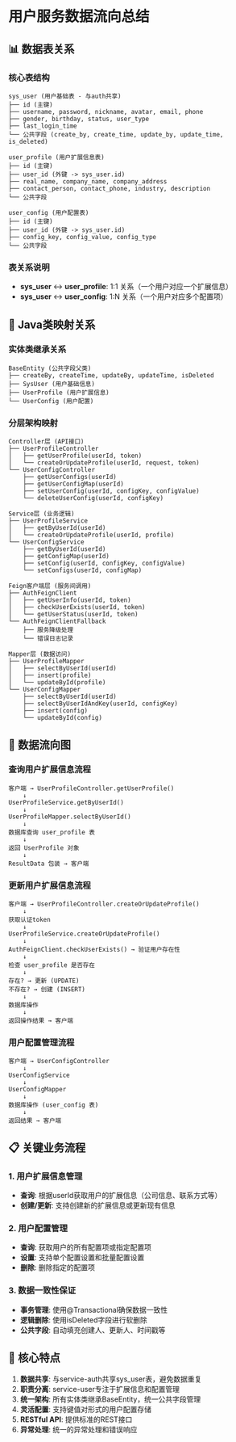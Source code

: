 # 用户服务数据流向总结

## 📊 数据表关系

### 核心表结构
```
sys_user (用户基础表 - 与auth共享)
├── id (主键)
├── username, password, nickname, avatar, email, phone
├── gender, birthday, status, user_type
├── last_login_time
└── 公共字段 (create_by, create_time, update_by, update_time, is_deleted)

user_profile (用户扩展信息表)
├── id (主键)
├── user_id (外键 -> sys_user.id)
├── real_name, company_name, company_address
├── contact_person, contact_phone, industry, description
└── 公共字段

user_config (用户配置表)
├── id (主键)
├── user_id (外键 -> sys_user.id)
├── config_key, config_value, config_type
└── 公共字段
```

### 表关系说明
- **sys_user** ↔ **user_profile**: 1:1 关系（一个用户对应一个扩展信息）
- **sys_user** ↔ **user_config**: 1:N 关系（一个用户对应多个配置项）

## 🔄 Java类映射关系

### 实体类继承关系
```
BaseEntity (公共字段父类)
├── createBy, createTime, updateBy, updateTime, isDeleted
├── SysUser (用户基础信息)
├── UserProfile (用户扩展信息)
└── UserConfig (用户配置)
```

### 分层架构映射
```
Controller层 (API接口)
├── UserProfileController
│   ├── getUserProfile(userId, token)
│   └── createOrUpdateProfile(userId, request, token)
└── UserConfigController
    ├── getUserConfigs(userId)
    ├── getUserConfigMap(userId)
    ├── setUserConfig(userId, configKey, configValue)
    └── deleteUserConfig(userId, configKey)

Service层 (业务逻辑)
├── UserProfileService
│   ├── getByUserId(userId)
│   └── createOrUpdateProfile(userId, profile)
└── UserConfigService
    ├── getByUserId(userId)
    ├── getConfigMap(userId)
    ├── setConfig(userId, configKey, configValue)
    └── setConfigs(userId, configMap)

Feign客户端层 (服务间调用)
├── AuthFeignClient
│   ├── getUserInfo(userId, token)
│   ├── checkUserExists(userId, token)
│   └── getUserStatus(userId, token)
└── AuthFeignClientFallback
    ├── 服务降级处理
    └── 错误日志记录

Mapper层 (数据访问)
├── UserProfileMapper
│   ├── selectByUserId(userId)
│   ├── insert(profile)
│   └── updateById(profile)
└── UserConfigMapper
    ├── selectByUserId(userId)
    ├── selectByUserIdAndKey(userId, configKey)
    ├── insert(config)
    └── updateById(config)
```

## 🚀 数据流向图

### 查询用户扩展信息流程
```
客户端 → UserProfileController.getUserProfile()
    ↓
UserProfileService.getByUserId()
    ↓
UserProfileMapper.selectByUserId()
    ↓
数据库查询 user_profile 表
    ↓
返回 UserProfile 对象
    ↓
ResultData 包装 → 客户端
```

### 更新用户扩展信息流程
```
客户端 → UserProfileController.createOrUpdateProfile()
    ↓
获取认证token
    ↓
UserProfileService.createOrUpdateProfile()
    ↓
AuthFeignClient.checkUserExists() → 验证用户存在性
    ↓
检查 user_profile 是否存在
    ↓
存在? → 更新 (UPDATE)
不存在? → 创建 (INSERT)
    ↓
数据库操作
    ↓
返回操作结果 → 客户端
```

### 用户配置管理流程
```
客户端 → UserConfigController
    ↓
UserConfigService
    ↓
UserConfigMapper
    ↓
数据库操作 (user_config 表)
    ↓
返回结果 → 客户端
```

## 📋 关键业务流程

### 1. 用户扩展信息管理
- **查询**: 根据userId获取用户的扩展信息（公司信息、联系方式等）
- **创建/更新**: 支持创建新的扩展信息或更新现有信息

### 2. 用户配置管理
- **查询**: 获取用户的所有配置项或指定配置项
- **设置**: 支持单个配置设置和批量配置设置
- **删除**: 删除指定的配置项

### 3. 数据一致性保证
- **事务管理**: 使用@Transactional确保数据一致性
- **逻辑删除**: 使用isDeleted字段进行软删除
- **公共字段**: 自动填充创建人、更新人、时间戳等

## 🎯 核心特点

1. **数据共享**: 与service-auth共享sys_user表，避免数据重复
2. **职责分离**: service-user专注于扩展信息和配置管理
3. **统一架构**: 所有实体类继承BaseEntity，统一公共字段管理
4. **灵活配置**: 支持键值对形式的用户配置存储
5. **RESTful API**: 提供标准的REST接口
6. **异常处理**: 统一的异常处理和错误响应 